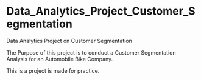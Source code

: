 # Data_Analytics_Project_Customer_Segmentation

Data Analytics Project on Customer Segmentation

The Purpose of this project is to conduct a Customer Segmentation Analysis for an Automobile Bike Company.



This is a project is made for practice.

